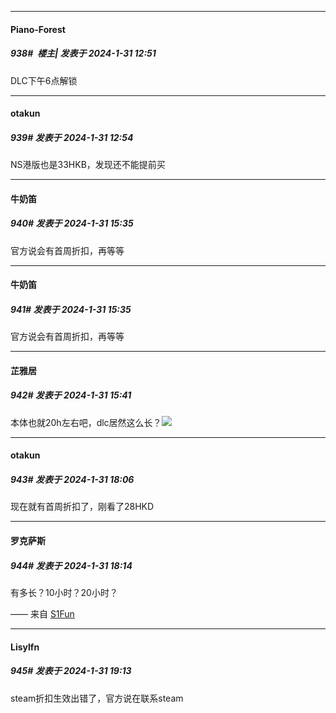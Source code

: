 
*****

####  Piano-Forest  
##### 938#         楼主| 发表于 2024-1-31 12:51

DLC下午6点解锁

*****

####  otakun  
##### 939#       发表于 2024-1-31 12:54

NS港版也是33HKB，发现还不能提前买


*****

####  牛奶笛  
##### 940#       发表于 2024-1-31 15:35

官方说会有首周折扣，再等等

*****

####  牛奶笛  
##### 941#       发表于 2024-1-31 15:35

官方说会有首周折扣，再等等

*****

####  芷雅居  
##### 942#       发表于 2024-1-31 15:41

本体也就20h左右吧，dlc居然这么长？<img src="https://static.saraba1st.com/image/smiley/face2017/009.gif" referrerpolicy="no-referrer">


*****

####  otakun  
##### 943#       发表于 2024-1-31 18:06

现在就有首周折扣了，刚看了28HKD


*****

####  罗克萨斯  
##### 944#       发表于 2024-1-31 18:14

有多长？10小时？20小时？

—— 来自 [S1Fun](https://s1fun.koalcat.com)


*****

####  Lisylfn  
##### 945#       发表于 2024-1-31 19:13

steam折扣生效出错了，官方说在联系steam

